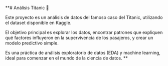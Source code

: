 **# Análisis Titanic 🚢

Este proyecto es un análisis de datos del famoso caso del Titanic, utilizando el dataset disponible en Kaggle.

El objetivo principal es explorar los datos, encontrar patrones que expliquen qué factores influyeron en la supervivencia de los pasajeros, y crear un modelo predictivo simple.

Es una práctica de análisis exploratorio de datos (EDA) y machine learning, ideal para comenzar en el mundo de la ciencia de datos.
**
